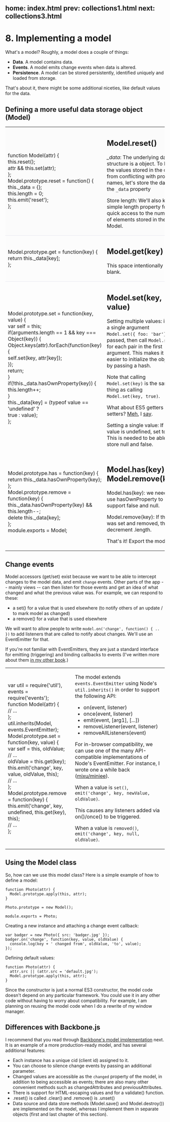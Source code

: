 home: index.html
prev: collections1.html
next: collections3.html
---
# 8. Implementing a model

What's a model? Roughly, a model does a couple of things:

*   **Data**. A model contains data.
*   **Events**. A model emits change events when data is altered.
*   **Persistence**. A model can be stored persistently, identified uniquely and loaded from storage.

That's about it, there might be some additional niceties, like default values for the data.

## Defining a more useful data storage object (Model)


<table>
<tr><td class="left" style="background-color: #fbfbfb;">

  <div class="code">
    <div>function Model(attr) {</div>
    <div>  this.reset();</div>
    <div>  attr &amp;&amp; this.set(attr);</div>
    <div>};</div>
    <div>Model.prototype.reset = function() {</div>
    <div class="hl green">  this._data = {};</div>
    <div class="hl blue">  this.length = 0;</div>
    <div>  this.emit('reset');</div>
    <div>};</div>
  </div>

</td><td class="right" style="background-color: #fbfbfb;">

  <h2>Model.reset()</h2>

  <div class="green"><p><i>_data</i>: The underlying data structure is a object. To keep the values stored in the object from conflicting with property names, let's store the data in the <code>_data</code> property</p></div>
  <div class="blue"><p>Store length: We'll also keep a simple length property for quick access to the number of elements stored in the Model.</p></div>
</td></tr>
<tr style="border-top: 1px solid #E5E5EE;"><td class="left" style="background-color: #fcfcfc;">

<div class="code">
  <div> </div>
  <div>Model.prototype.get = function(key) {</div>
  <div>  return this._data[key]; </div>
  <div>};</div>
  <div> </div>
</div>

</div>

</td><td class="right" style="background-color: #fcfcfc;">

<h2>Model.get(key)</h2>

<p>This space intentionally left blank.</p>

</td></tr>

<tr style="border-top: 1px solid #E5E5EE;"><td class="left">

<div class="code">
  <div>Model.prototype.set = function(key, value) {</div>
  <div >  var self = this;</div>
  <div class="hl orange">  if(arguments.length == 1 &amp;&amp; key === Object(key)) {</div>
  <div class="hl orange">    Object.keys(attr).forEach(function(key) {</div>
  <div class="hl orange">      self.set(key, attr[key]);</div>
  <div class="hl orange">    });</div>
  <div class="hl orange">    return;</div>
  <div class="hl orange">  }</div>
  <div>  if(!this._data.hasOwnProperty(key)) {</div>
  <div>    this.length++;</div>
  <div>  }</div>
  <div class="hl red">  this._data[key] = (typeof value == 'undefined' ?</div>
  <div class="hl red">    true : value);</div>
  <div>};</div>
</div>

</td><td class="right">

<h2>Model.set(key, value)</h2>

<div class="orange">
  <p>Setting multiple values: if only a single argument <code>Model.set({ foo: 'bar'})</code> is passed, then call <code>Model.set()</code> for each pair in the first argument. This makes it easier to initialize the object by passing a hash.
  </p>

<p>Note that calling <code>Model.set(key)</code> is the same thing as calling <code>Model.set(key, true)</code>.</p>

<p>What about ES5 getters and setters? <a href="http://jsperf.com/es5-getters-setters-versus-getter-setter-methods/5">Meh</a>, I <a href="http://code.google.com/p/v8/issues/detail?id=1239">say</a>.</p>

</div>

<div class="red"><p>Setting a single value: If the value is undefined, set to true. This is needed to be able to store null and false.</p>

</div>

</td></tr>

<tr><td class="left">
<div class="code">
<div>Model.prototype.has = function(key) { </div>
<div class="hl yellow">  return this._data.hasOwnProperty(key);</div>
<div>};</div>
<div></div>
<div>Model.prototype.remove = function(key) {</div>
<div class="hl purple">  this._data.hasOwnProperty(key) &amp;&amp; this.length--;</div>
<div>  delete this._data[key];</div>
<div>};</div>
<div> </div>
<div class="hl blue">module.exports = Model;</div>
</div>
</td><td class="right">

<h2>Model.has(key), Model.remove(key)</h2>


<div class="yellow">
  <p>Model.has(key): we need to use hasOwnProperty to support false and null.</p>
</div>

<div class="purple">
  <p>Model.remove(key): If the key was set and removed, then decrement .length.</p>
</div>

<div class="blue">
  <p>That's it! Export the module.</p>
</div>

</td></tr>
</table>

## Change events

Model accessors (get/set) exist because we want to be able to intercept changes to the model data, and emit `change` events. Other parts of the app -- mainly views -- can then listen for those events and get an idea of what changed and what the previous value was. For example, we can respond to these:

*   a set() for a value that is used elsewhere (to notify others of an update / to mark model as changed)
*   a remove() for a value that is used elsewhere

We will want to allow people to write `model.on('change', function() { .. })` to add listeners that are called to notify about changes. We'll use an EventEmitter for that.

If you're not familiar with EventEmitters, they are just a standard interface for emitting (triggering) and binding callbacks to events (I've written more about them [in my other book](http://book.mixu.net/node/ch9.html).)

<table>
<tr><td class="left">

<div class="code">
  <div class="hl green">var util = require('util'),</div>
  <div class="hl green">    events = require('events');</div>
  <div> </div>

  <div>function Model(attr) {</div>
  <div>  // ...</div>
  <div>};</div>
  <div> </div>
  <div class="hl green">util.inherits(Model, events.EventEmitter);</div>
  <div> </div>

  <div>Model.prototype.set = function(key, value) {</div>
  <div>  var self = this, oldValue;</div>
  <div>  // ...</div>
  <div>  oldValue = this.get(key);</div>
  <div class="hl blue">  this.emit('change', key, value, oldValue, this);</div>
  <div>  // ...</div>
  <div>};</div>
  <div>Model.prototype.remove = function(key) {</div>
  <div class="hl blue">  this.emit('change', key, undefined, this.get(key), this);</div>
  <div>  // ...</div>
  <div>};</div>


</div>

</td><td class="right">

<div class="green"><p>The model extends <code>events.EventEmitter</code> using Node's <code>util.inherits()</code> in order to support the following API:</p>

<ul>
  <li>on(event, listener)</li>
  <li>once(event, listener)</li>
  <li>emit(event, [arg1], [...])</li>
  <li>removeListener(event, listener)</li>
  <li>removeAllListeners(event)</li>
</ul>

<p>For in-browser compatibility, we can use one of the many API-compatible implementations of Node's EventEmitter. For instance, I wrote one a while back (<a href="https://github.com/mixu/miniee">mixu/miniee</a>).</p>

</div>

<div class="blue">
<p>When a value is <code>set()</code>, <code>emit('change', key, newValue, oldValue)</code>. </p>
<p> This causes any listeners added via on()/once() to be triggered.</p>
<p>When a value is <code>removed()</code>, <code>emit('change', key, null, oldValue)</code>.</p>
</div>

</td></tr>

</table>

## Using the Model class

So, how can we use this model class? Here is a simple example of how to define a model:

```
function Photo(attr) {
  Model.prototype.apply(this, attr);
}

Photo.prototype = new Model();

module.exports = Photo;
```

Creating a new instance and attaching a change event callback:

```
var badger = new Photo({ src: 'badger.jpg' });
badger.on('change', function(key, value, oldValue) {
  console.log(key + ' changed from', oldValue, 'to', value);
});
```

Defining default values:

```
function Photo(attr) {
  attr.src || (attr.src = 'default.jpg');
  Model.prototype.apply(this, attr);
}
```

Since the constructor is just a normal ES3 constructor, the model code doesn't depend on any particular framework. You could use it in any other code without having to worry about compatibility. For example, I am planning on reusing the model code when I do a rewrite of my window manager.

## Differences with Backbone.js

I recommend that you read through [Backbone's model implementation](http://documentcloud.github.com/backbone/docs/backbone.html#section-27) next. It is an example of a more production-ready model, and has several additional features:

*   Each instance has a unique cid (client id) assigned to it.
*   You can choose to silence change events by passing an additional parameter.
*   Changed values are accessible as the `changed` property of the model, in addition to being accessible as events; there are also many other convenient methods such as changedAttributes and previousAttributes.
*   There is support for HTML-escaping values and for a validate() function.
*   .reset() is called .clear() and .remove() is .unset()
*   Data source and data store methods (Model.save() and Model.destroy()) are implemented on the model, whereas I implement them in separate objects (first and last chapter of this section).

